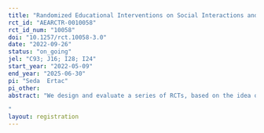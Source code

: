 ```yaml
---
title: "Randomized Educational Interventions on Social Interactions and Incentives in the Classroom Environment  "
rct_id: "AEARCTR-0010058"
rct_id_num: "10058"
doi: "10.1257/rct.10058-3.0"
date: "2022-09-26"
status: "on_going"
jel: "C93; J16; I28; I24"
start_year: "2022-05-09"
end_year: "2025-06-30"
pi: "Seda  Ertac"
pi_other:
abstract: "We design and evaluate a series of RCTs, based on the idea of creating settings with different types of social interactions among students in the educational environment. The interventions are based on designing a set of novel educational curricula on coding, and using them as a backdrop for inducing certain types of interactions. The context of coding allows us to create a learning environment that can mimic the classroom, with exogenous rules for interactions, performance, and rewards. That is, we create our own educational setting where interactions are induced in pre-determined ways within a learning/performance context. The larger RCT has three treatment arms, based on implementing three types of coding curricula that have distinct features and are hypothesized to have distinct effects. In the first arm, we implement a cooperative learning environment within the coding program, with teamwork. In the second arm, we implement a learning environment within the coding program that involves competitive elements. These arms constitute two distinct interventions that are each compared with a third arm, where we implement the same coding program but given individually. A fourth arm serves as pure control. We aim to measure the effect of the interventions on distinct sets of outcomes, including cognitive and non-cognitive skills, competitive and cooperative behavior, beliefs about oneself and others, attitudes towards outgroups (in terms of gender and refugee status), friendship networks, learning outcomes and performance at school. In addition, we use data collected during the program to explore the mechanisms and heterogeneity of treatment effects. 
"
layout: registration
---
```


